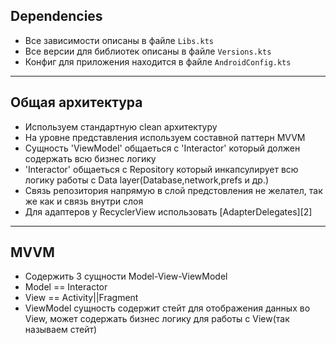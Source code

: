 ## Dependencies
* Все зависимости описаны в файле `Libs.kts`
* Все версии для библиотек описаны в файле `Versions.kts`
* Конфиг для приложения находится в файле `AndroidConfig.kts`
--------
## Общая архитектура
* Используем стандартную clean архитектуру 
* На уровне представления используем составной паттерн MVVM 
* Сущность 'ViewModel' общаеться c 'Interactor' который должен содержать всю бизнес логику 
* 'Interactor' общаеться с Repository который инкапсулирует всю логику работы с Data layer(Database,network,prefs и др.)
* Связь репозитория напрямую в слой предстовления не желател, так же как и связь внутри слоя
* Для адаптеров у RecyclerView использовать [AdapterDelegates][2]
--------
## MVVM 
* Содержить 3 сущности Model-View-ViewModel
* Model == Interactor
* View == Activity||Fragment
* ViewModel сущность содержит стейт для отображения данных во View, может содержать бизнес логику для работы с View(так называем стейт)
